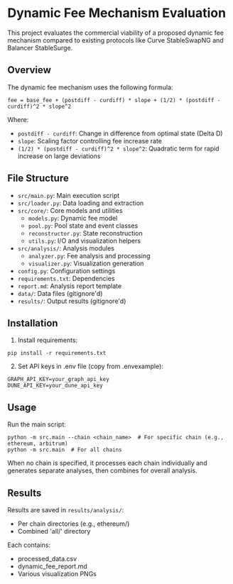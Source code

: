 # Dynamic Fee Mechanism Evaluation

This project evaluates the commercial viability of a proposed dynamic fee mechanism compared to existing protocols like Curve StableSwapNG and Balancer StableSurge.

## Overview

The dynamic fee mechanism uses the following formula:

```
fee = base_fee + (postdiff - curdiff) * slope + (1/2) * (postdiff - curdiff)^2 * slope^2
```

Where:
- `postdiff - curdiff`: Change in difference from optimal state (Delta D)
- `slope`: Scaling factor controlling fee increase rate
- `(1/2) * (postdiff - curdiff)^2 * slope^2`: Quadratic term for rapid increase on large deviations

## File Structure

- `src/main.py`: Main execution script
- `src/loader.py`: Data loading and extraction
- `src/core/`: Core models and utilities
  - `models.py`: Dynamic fee model
  - `pool.py`: Pool state and event classes
  - `reconstructor.py`: State reconstruction
  - `utils.py`: I/O and visualization helpers
- `src/analysis/`: Analysis modules
  - `analyzer.py`: Fee analysis and processing
  - `visualizer.py`: Visualization generation
- `config.py`: Configuration settings
- `requirements.txt`: Dependencies
- `report.md`: Analysis report template
- `data/`: Data files (gitignore'd)
- `results/`: Output results (gitignore'd)

## Installation

1. Install requirements:
```
pip install -r requirements.txt
```

2. Set API keys in .env file (copy from .envexample):
```
GRAPH_API_KEY=your_graph_api_key
DUNE_API_KEY=your_dune_api_key
```

## Usage

Run the main script:
```
python -m src.main --chain <chain_name>  # For specific chain (e.g., ethereum, arbitrum)
python -m src.main  # For all chains
```

When no chain is specified, it processes each chain individually and generates separate analyses, then combines for overall analysis.

## Results

Results are saved in `results/analysis/`:
- Per chain directories (e.g., ethereum/)
- Combined 'all/' directory

Each contains:
- processed_data.csv
- dynamic_fee_report.md
- Various visualization PNGs
